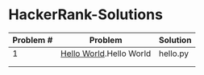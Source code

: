# HackerRank-Solutions

| Problem #  | Problem     | Solution |
|------------|-------------|----------|
| 1          |[Hello World](https://pages.github.com/).Hello World | hello.py |
|            |             |          |
|            |             |          |
